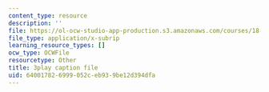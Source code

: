 ```yaml
---
content_type: resource
description: ''
file: https://ol-ocw-studio-app-production.s3.amazonaws.com/courses/18-06sc-linear-algebra-fall-2011/640017826999052ceb939be12d394dfa_23LLB9mNJvc.srt
file_type: application/x-subrip
learning_resource_types: []
ocw_type: OCWFile
resourcetype: Other
title: 3play caption file
uid: 64001782-6999-052c-eb93-9be12d394dfa
---
```

